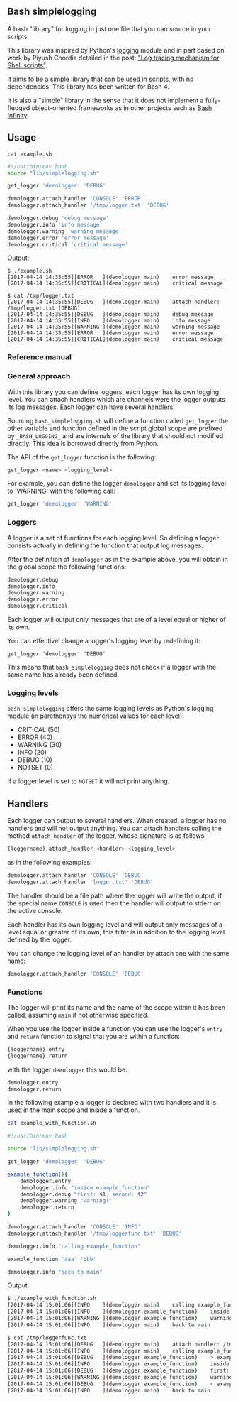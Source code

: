 Bash simplelogging
-------------------

A bash "library" for logging in just one file that you can source in your scripts.

This library was inspired by Python's [logging][PythonLogging] module and in part based on work by Piyush Chordia detailed in the post: ["Log tracing mechanism for Shell scripts"][PiyushChordiaPost].

It aims to be a simple library that can be used in scripts, with no dependencies. This library has been written for Bash 4.

It is also a "simple" library in the sense that it does not implement a fully-fledged object-oriented frameworks as in other projects such as [Bash Infinity][BashInfinity].

## Usage

`cat example.sh`
```bash
#!/usr/bin/env bash
source "lib/simplelogging.sh"

get_logger 'demologger' 'DEBUG'

demologger.attach_handler 'CONSOLE' 'ERROR'
demologger.attach_handler '/tmp/logger.txt' 'DEBUG'

demologger.debug 'debug message'
demologger.info 'info message'
demologger.warning 'warning message'
demologger.error 'error message'
demologger.critical 'critical message'
```

Output:
```
$ ./example.sh
[2017-04-14 14:35:55][ERROR   ](demologger.main)	error message
[2017-04-14 14:35:55][CRITICAL](demologger.main)	critical message
```

```
$ cat /tmp/logger.txt
[2017-04-14 14:35:55][DEBUG   ](demologger.main)	attach handler: /tmp/logger.txt (DEBUG)
[2017-04-14 14:35:55][DEBUG   ](demologger.main)	debug message
[2017-04-14 14:35:55][INFO    ](demologger.main)	info message
[2017-04-14 14:35:55][WARNING ](demologger.main)	warning message
[2017-04-14 14:35:55][ERROR   ](demologger.main)	error message
[2017-04-14 14:35:55][CRITICAL](demologger.main)	critical message
```

### Reference manual

### General approach

With this library you can define loggers, each logger has its own logging level. You can attach handlers which are channels were the logger outputs its log messages. Each logger can have several handlers.

Sourcing `bash_simplelogging.sh` will define a function called `get_logger` the other variable and function defined in the script global scope are prefixed by `_BASH_LOGGING_` and are internals of the library that should not modified directly. This idea is borrowed directly from Python.

The API of the `get_logger` function is the following:
```bash
get_logger <name> <logging_level>
```

For example, you can define the logger `demologger` and set its logging level to 'WARNING' with the following call:
```bash
get_logger 'demologger' 'WARNING'
```

### Loggers

A logger is a set of functions for each logging level. So defining a logger consists actually in defining the function that output log messages.

After the definition of `demologger` as in the example above, you will obtain in the global scope the following functions:
```bash
demologger.debug
demologger.info
demologger.warning
demologger.error
demologger.critical
```
Each logger will output only messages that are of a level equal or higher of its own.

You can effectivel change a logger's logging level by redefining it:
```
get_logger 'demologger' 'DEBUG'
```

This means that `bash_simplelogging` does not check if a logger with the same name has already been defined.

### Logging levels

`bash_simplelogging` offers the same logging levels as Python's logging module (in parethensys the numerical values for each level):
* CRITICAL (50)
* ERROR	   (40)
* WARNING  (30)
* INFO	   (20)
* DEBUG	   (10)
* NOTSET   (0)

If a logger level is set to `NOTSET` it will not print anything.

## Handlers

Each logger can output to several handlers. When created, a logger has no handlers and will not output anything. You can attach handlers calling the method `attach_handler` of the logger, whose signature is as follows:
```bash
{loggername}.attach_handler <handler> <logging_level>
```
as in the following examples:
```bash
demologger.attach_handler 'CONSOLE' 'DEBUG'
demologger.attach_handler 'logger.txt' 'DEBUG'
```
The handler should be a file path where the logger will write the output, if the special name `CONSOLE` is used then the handler will output to stderr on the active console.

Each handler has its own logging level and will output only messages of a level equal or greater of its own, this filter is in addition to the logging level defined by the logger.

You can change the logging level of an handler by attach one with the same name:
```bash
demologger.attach_handler 'CONSOLE' 'DEBUG'
```

### Functions

The logger will print its name and the name of the scope within it has been called, assuming `main` if not otherwise specified.

When you use the logger inside a function you can use the logger's `entry` and `return` function to signal that you are within a function:
```bash
{loggername}.entry
{loggername}.return
```
with the logger `demologger` this would be:
```bash
demologger.entry
demologger.return
```

In the following example a logger is declared with two handlers and it is used in the main scope and inside a function.
```bash
cat example_with_function.sh
```
```bash
#!/usr/bin/env bash

source "lib/simplelogging.sh"

get_logger 'demologger' 'DEBUG'

example_function(){
    demologger.entry
    demologger.info "inside example_function"
    demologger.debug "first: $1, second: $2"
    demologger.warning "warning!"
    demologger.return
}

demologger.attach_handler 'CONSOLE' 'INFO'
demologger.attach_handler '/tmp/loggerfunc.txt' 'DEBUG'

demologger.info "calling example_function"

example_function 'aaa' 'bbb'

demologger.info "back to main"
```

Output:
```bash
$ ./example_with_function.sh
[2017-04-14 15:01:06][INFO    ](demologger.main)	calling example_function
[2017-04-14 15:01:06][INFO    ](demologger.example_function)	inside example_function
[2017-04-14 15:01:06][WARNING ](demologger.example_function)	warning!
[2017-04-14 15:01:06][INFO    ](demologger.main)	back to main
```

```bash
$ cat /tmp/loggerfunc.txt
[2017-04-14 15:01:06][DEBUG   ](demologger.main)	attach handler: /tmp/loggerfunc.txt (DEBUG)
[2017-04-14 15:01:06][INFO    ](demologger.main)	calling example_function
[2017-04-14 15:01:06][DEBUG   ](demologger.example_function)	> example_function demologger.entry
[2017-04-14 15:01:06][INFO    ](demologger.example_function)	inside example_function
[2017-04-14 15:01:06][DEBUG   ](demologger.example_function)	first: aaa, second: bbb
[2017-04-14 15:01:06][WARNING ](demologger.example_function)	warning!
[2017-04-14 15:01:06][DEBUG   ](demologger.example_function)	< example_function demologger.return
[2017-04-14 15:01:06][INFO    ](demologger.main)	back to main
```

[PiyushChordiaPost]: http://www.cubicrace.com/2016/03/efficient-logging-mechnism-in-shell.html  
[PythonLogging]: https://docs.python.org/3/library/logging.html
[BashInfinity]: https://github.com/niieani/bash-oo-framework
